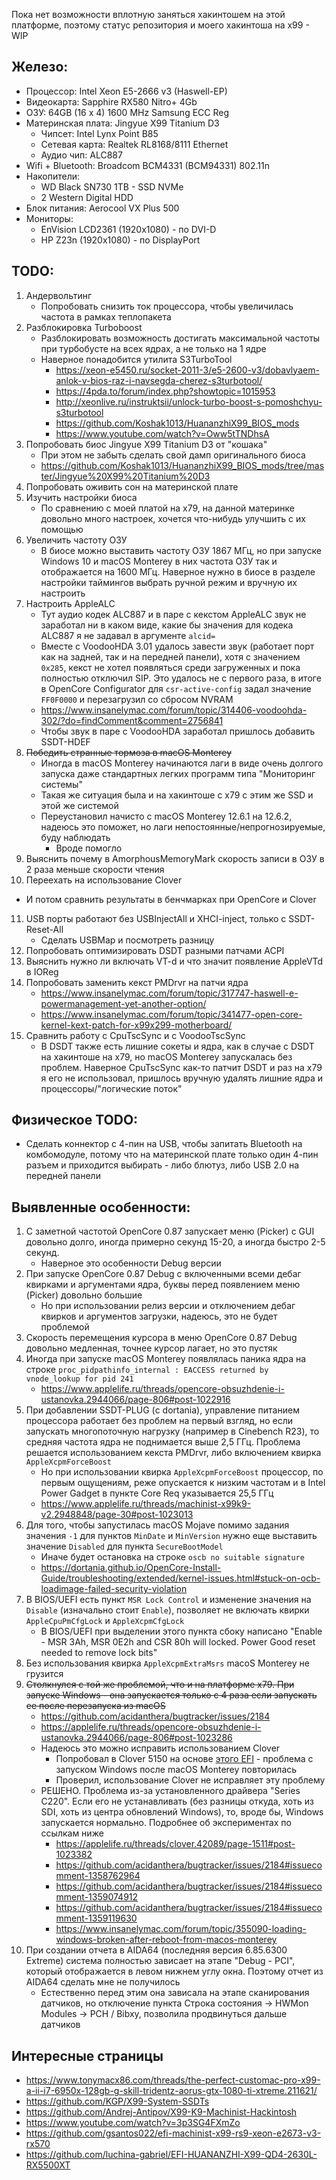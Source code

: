 Пока нет возможности вплотную заняться хакинтошем на этой платформе, поэтому статус репозитория и моего хакинтоша на x99 - WIP

## Железо:

- Процессор: Intel Xeon E5-2666 v3 (Haswell-EP)
- Видеокарта: Sapphire RX580 Nitro+ 4Gb
- ОЗУ: 64GB (16 x 4) 1600 MHz Samsung ECC Reg
- Материнская плата: Jingyue X99 Titanium D3
  - Чипсет: Intel Lynx Point B85
  - Сетевая карта: Realtek RL8168/8111 Ethernet
  - Аудио чип: ALC887
- Wifi + Bluetooth: Broadcom BCM4331 (BCM94331) 802.11n
- Накопители:
  - WD Black SN730 1TB - SSD NVMe
  - 2 Western Digital HDD
- Блок питания: Aerocool VX Plus 500
- Мониторы:
  - EnVision LCD2361 (1920x1080) - по DVI-D
  - HP Z23n (1920x1080) - по DisplayPort

## TODO:

1. Андервольтинг
   - Попробовать снизить ток процессора, чтобы увеличилась частота в рамках теплопакета
2. Разблокировка Turboboost
   - Разблокировать возможность достигать максимальной частоты при турбобусте на всех ядрах, а не только на 1 ядре
   - Наверное понадобится утилита S3TurboTool
     - https://xeon-e5450.ru/socket-2011-3/e5-2600-v3/dobavlyaem-anlok-v-bios-raz-i-navsegda-cherez-s3turbotool/
     - https://4pda.to/forum/index.php?showtopic=1015953
     - http://xeonlive.ru/instruktsii/unlock-turbo-boost-s-pomoshchyu-s3turbotool
     - https://github.com/Koshak1013/HuananzhiX99_BIOS_mods
     - https://www.youtube.com/watch?v=Oww5tTNDhsA
3. Попробовать биос Jingyue X99 Titanium D3 от "кошака"
   - При этом не забыть сделать свой дамп оригинального биоса
   - https://github.com/Koshak1013/HuananzhiX99_BIOS_mods/tree/master/Jingyue%20X99%20Titanium%20D3
4. Попробовать оживить сон на материнской плате
5. Изучить настройки биоса
   - По сравнению с моей платой на x79, на данной материнке довольно много настроек, хочется что-нибудь улучшить с их помощью
6. Увеличить частоту ОЗУ
   - В биосе можно выставить частоту ОЗУ 1867 МГц, но при запуске Windows 10 и macOS Monterey в них частота ОЗУ так и отображается на 1600 МГц. Наверное нужно в биосе в разделе настройки таймингов выбрать ручной режим и вручную их настроить
7. Настроить AppleALC
   - Тут аудио кодек ALC887 и в паре с кекстом AppleALC звук не заработал ни в каком виде, какие бы значения для кодека ALC887 я не задавал в аргументе `alcid=`
   - Вместе с VoodooHDA 3.01 удалось завести звук (работает порт как на задней, так и на передней панели), хотя с значением `0x285`, кекст не хотел появляться среди загруженных и пока полностью отключил SIP. Это удалось не с первого раза, в итоге в OpenCore Configurator для `csr-active-config` задал значение `FF0F0000` и перезагрузил со сбросом NVRAM
   - https://www.insanelymac.com/forum/topic/314406-voodoohda-302/?do=findComment&comment=2756841
   - Чтобы звук в паре с VoodooHDA заработал пришлось добавить SSDT-HDEF
8. ~~Победить странные тормоза в macOS Monterey~~
   - Иногда в macOS Monterey начинаются лаги в виде очень долгого запуска даже стандартных легких программ типа "Мониторинг системы"
   - Такая же ситуация была и на хакинтоше с x79 с этим же SSD и этой же системой
   - Переустановил начисто с macOS Monterey 12.6.1 на 12.6.2, надеюсь это поможет, но лаги непостоянные/непрогнозируемые, буду наблюдать
     - Вроде помогло
9. Выяснить почему в AmorphousMemoryMark скорость записи в ОЗУ в 2 раза меньше скорости чтения
10. Переехать на использование Clover
   - И потом сравнить результаты в бенчмарках при OpenCore и Clover
11. USB порты работают без USBInjectAll и XHCI-inject, только с SSDT-Reset-All
    - Сделать USBMap и посмотреть разницу
12. Попробовать оптимизировать DSDT разными патчами ACPI
13. Выяснить нужно ли включать VT-d и что значит появление AppleVTd в IOReg
14. Попробовать заменить кекст PMDrvr на патчи ядра
    - https://www.insanelymac.com/forum/topic/317747-haswell-e-powermanagement-yet-another-option/
    - https://www.insanelymac.com/forum/topic/341477-open-core-kernel-kext-patch-for-x99x299-motherboard/
15. Сравнить работу с CpuTscSync и с VoodooTscSync
    - В DSDT также есть лишние сокеты и ядра, как в случае с DSDT на хакинтоше на x79, но macOS Monterey запускалась без проблем. Наверное CpuTscSync как-то патчит DSDT и раз на x79 я его не использовал, пришлось вручную удалять лишние ядра и процессоры/"логические поток"

## Физическое TODO:

- Сделать коннектор с 4-пин на USB, чтобы запитать Bluetooth на комбомодуле, потому что на материнской плате только один 4-пин разъем и приходится выбирать - либо блютуз, либо USB 2.0 на передней панели

## Выявленные особенности:

1. С заметной частотой OpenCore 0.87 запускает меню (Picker) с GUI довольно долго, иногда примерно секунд 15-20, а иногда быстро 2-5 секунд.
   - Наверное это особенности Debug версии
2. При запуске OpenCore 0.87 Debug с включенными всеми дебаг квирками и аргументами ядра, буквы перед появлением меню (Picker) довольно большие
   - Но при использовании релиз версии и отключением дебаг квирков и аргументов загрузки, надеюсь, это не будет проблемой
3. Скорость перемещения курсора в меню OpenCore 0.87 Debug довольно медленная, точнее курсор лагает, но это пустяк
4. Иногда при запуске macOS Monterey появлялась паника ядра на строке `proc_pidpathinfo_internal : EACCESS returned by vnode_lookup for pid 241`
   - https://www.applelife.ru/threads/opencore-obsuzhdenie-i-ustanovka.2944066/page-806#post-1022916
5. При добавлении SSDT-PLUG (с dortania), управление питанием процессора работает без проблем на первый взгляд, но если запускать многопоточную нагрузку (например в Cinebench R23), то средняя частота ядра не поднимается выше 2,5 ГГц. Проблема решается использованием кекста PMDrvr, либо включением квирка `AppleXcpmForceBoost`
   - Но при использовании квирка `AppleXcpmForceBoost` процессор, по первым ощущениям, реже опускается к низким частотам и в Intel Power Gadget в пункте Core Req указывается 25,5 ГГц
   - https://www.applelife.ru/threads/machinist-x99k9-v2.2948848/page-30#post-1023013
6. Для того, чтобы запустилась macOS Mojave помимо задания значения `-1` для пунктов `MinDate` и `MinVersion` нужно еще выставить значение `Disabled` для пункта `SecureBootModel`
   - Иначе будет остановка на строке `oscb no suitable signature`
   - https://dortania.github.io/OpenCore-Install-Guide/troubleshooting/extended/kernel-issues.html#stuck-on-ocb-loadimage-failed-security-violation
7. В BIOS/UEFI есть пункт `MSR Lock Control` и изменение значения на `Disable` (изначально стоит `Enable`), позволяет не включать квирки `AppleCpuPmCfgLock` и `AppleXcpmCfgLock`
   - В BIOS/UEFI при выделении этого пункта сбоку написано "Enable - MSR 3Ah, MSR 0E2h and CSR 80h will locked. Power Good reset needed to remove lock bits"
8. Без использования квирка `AppleXcpmExtraMsrs` macoS Monterey не грузится
9. ~~Столкнулся с той же проблемой, что и на платформе x79. При запуске Windows - она запускается только с 4 раза если запускать ее после перезапуска из macOS~~
   - https://github.com/acidanthera/bugtracker/issues/2184
   - https://applelife.ru/threads/opencore-obsuzhdenie-i-ustanovka.2944066/page-806#post-1023286
   - Надеюсь это можно исправить использованием Clover
     - Попробовал в Clover 5150 на основе [этого EFI](https://github.com/Andrej-Antipov/X99-K9-Machinist-Hackintosh/blob/main/Clover-5150-Ventura-X99K9-iEngeneer.zip) - проблема с запуском Windows после macOS Monterey повторилась
     - Проверил, использование Clover не исправляет эту проблему
   - РЕШЕНО. Проблема из-за установленного драйвера "Series C220". Если его не устанавливать (без разницы откуда, хоть из SDI, хоть из центра обновлений Windows), то, вроде бы, Windows запускается нормально. Подробнее об экспериментах по ссылкам ниже
     - https://applelife.ru/threads/clover.42089/page-1511#post-1023382
     - https://github.com/acidanthera/bugtracker/issues/2184#issuecomment-1358762964
     - https://github.com/acidanthera/bugtracker/issues/2184#issuecomment-1359074912
     - https://github.com/acidanthera/bugtracker/issues/2184#issuecomment-1359119630
     - https://www.insanelymac.com/forum/topic/355090-loading-windows-broken-after-reboot-from-macos-monterey
10. При создании отчета в AIDA64 (последняя версия 6.85.6300 Extreme) система полностью зависает на этапе "Debug - PCI", который отображается в левом нижнем углу окна. Поэтому отчет из AIDA64 сделать мне не получилось
    - Естественно перед этим она зависала на этапе сканирования датчиков, но отключение пункта Строка состояния -> HWMon Modules -> PCH / Bibxy, позволила продвинуться дальше датчиков

## Интересные страницы

- https://www.tonymacx86.com/threads/the-perfect-customac-pro-x99-a-ii-i7-6950x-128gb-g-skill-tridentz-aorus-gtx-1080-ti-xtreme.211621/
- https://github.com/KGP/X99-System-SSDTs
- https://github.com/Andrej-Antipov/X99-K9-Machinist-Hackintosh
- https://www.youtube.com/watch?v=3p3SG4FXmZo
- https://github.com/gsantos022/efi-machinist-x99-rs9-xeon-e2673-v3-rx570
- https://github.com/luchina-gabriel/EFI-HUANANZHI-X99-QD4-2630L-RX5500XT